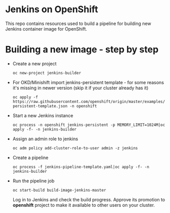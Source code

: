 # Jenkins on OpenShift

This repo contains resources used to build a pipeline for building new Jenkins
container image for OpenShift.

# Building a new image - step by step

* Create a new project

  ```
  oc new-project jenkins-builder
  ```

* For OKD/Minishift import jenkins-persistent template - for some reasons it's
  missing in newer version (skip it if your cluster already has it)

  ```
  oc apply -f https://raw.githubusercontent.com/openshift/origin/master/examples/jenkins/jenkins-persistent-template.json -n openshift
  ```

* Start a new Jenkins instance

  ```
  oc process -n openshift jenkins-persistent -p MEMORY_LIMIT=1024M|oc apply -f- -n jenkins-builder
  ```

* Assign an admin role to jenkins

  ```
  oc adm policy add-cluster-role-to-user admin -z jenkins
  ```

*  Create a pipeline

   ```
   oc process -f jenkins-pipeline-template.yaml|oc apply -f- -n jenkins-builder
   ```

* Run the pipeline job

  ```
  oc start-build build-image-jenkins-master
  ```

  Log in to Jenkins and check the build progress. Approve its promotion to **openshift** project to make it available to other users on your cluster.

